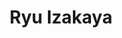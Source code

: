 ---
layout: place
title: "Ryu Izakaya"
permalink: /virginia/arlington/ryu-izakaya.html
stateAbbr: VA
stateName: Virginia
cityName: Arlington
seo:
  name: "Ryu Izakaya"
  type: Restaurant
  links: http://ryuizakayava.com/
description: "Casual eatery featuring Japanese street food, including ramen and yakitori, plus sake. Looking for sushi in Arlington, Virginia? Check out Ryu Izakaya for a ..."
place_id: ChIJl4eEHY63t4kRIgatQbyaXVU
photos:
  - name: >-
      places/ChIJl4eEHY63t4kRIgatQbyaXVU/photos/AUy1YQ16IN-rsDpPthNZ21UQ78S-RFO052QF6x8xaJBppyKjNYrS74k0tDIq1lV2j1N_JNRWzV6SLwKGdDFLHVOGyfgS8bvs3jmCawyFJamnbzbmZuYS1-v1S3a4r08FsqPXzcfsA9CP82Fc-5V7RldTqDuVW4KQFidoEyspn9_8augxyuudfKnSpqdRUT_3XBMEE9UDf_8umF_CxQwk3K39lT1cNGyXA__ysu-b5tof1U6vr7cYQel-v5WQA6iez60FDrp3vh6jbaFI2cCOzNEA6XZz6Bjd3aEosXezM0zi3i3Vj02ncuHbnwRJCJNhv5uUSksoIT1N7E517xrSpOOQJems9vWTBwiCrmJ8PGLFesvpYIbHds2cBYEx2tPZ8algiI89UalWEprfSpOYeOoi-aEbvEp2LQacnqxTjIP4RdHCUA
    widthPx: 3024
    heightPx: 2240
    authorAttributions:
      - displayName: Alejandra Underwood
        uri: https://maps.google.com/maps/contrib/112879834044102637485
        photoUri: >-
          https://lh3.googleusercontent.com/a-/ALV-UjXGZsk351zoaXlDChDfoyHdDEf06YZsgRL5Ri2sglf5hx-dyFbR=s100-p-k-no-mo
    flagContentUri: >-
      https://www.google.com/local/imagery/report/?cb_client=maps_api_places.places_api&image_key=!1e10!2sCIHM0ogKEICAgID5pqjvJA&hl=en-US
    googleMapsUri: >-
      https://www.google.com/maps/place//data=!3m4!1e2!3m2!1sCIHM0ogKEICAgID5pqjvJA!2e10!4m2!3m1!1s0x89b7b78e1d848797:0x555d9abc41ad0622
  - name: >-
      places/ChIJl4eEHY63t4kRIgatQbyaXVU/photos/AUy1YQ0cMVFODLmtSwtpqoIoUJXPFlB0Q5dW-HY3FQfJmdo-A5_gSBF9LJkMz2rI2C8wsbNunamHHre5CtDpcyPOdsM_e5b7aGFZtEFuABcJUm0UhspFTyvabBVNgAkCDcI3p1ufNQNOTPTrPSXimbYEuIzMepxB2VhbuC1pCKvYEgAQYf9dHDBQUBq1UhSOgM1q0ZnVKWCeB9lcjYzjPJ5S3HLSA6caCzfz5cNjzHk9f4Tb6ZPrN4uKgILP4Dga-QrBLZQGjSZanMZfwc6b06JeU1UfZdEPnc6Go0EZmBpi614qNLvtgDK1_ZRMjHxaZHKGXsTkJ6HAyXwOKEk0rhuL2XVYM1UgvzKHO0_4w3fH2idKbBHDK6Lev-z65L5qMhVUZbyTMOTeRKV0o_QOFhpSAO1nq5SgSCwfMmKkFIMl_O6tcw
    widthPx: 3078
    heightPx: 1560
    authorAttributions:
      - displayName: giovanni tario
        uri: https://maps.google.com/maps/contrib/112421650677827436631
        photoUri: >-
          https://lh3.googleusercontent.com/a-/ALV-UjW_92GYva0DDtz4Xs2K2KV5mrIiGOoP5gybEkNdcFToPEJF1lHOAg=s100-p-k-no-mo
    flagContentUri: >-
      https://www.google.com/local/imagery/report/?cb_client=maps_api_places.places_api&image_key=!1e10!2sCIHM0ogKEICAgICn7-Pofg&hl=en-US
    googleMapsUri: >-
      https://www.google.com/maps/place//data=!3m4!1e2!3m2!1sCIHM0ogKEICAgICn7-Pofg!2e10!4m2!3m1!1s0x89b7b78e1d848797:0x555d9abc41ad0622
  - name: >-
      places/ChIJl4eEHY63t4kRIgatQbyaXVU/photos/AUy1YQ3mn095hUcJGVTupwt8dE_9wwRwqe0F5K181YMK2vql2sTNDEwtIDavo4bPAq5xSCKjeAHWhI9f5q_8yu5cuOi8vPkrxT4KW9RH9Y0EP3lvMohDjkn-JKWmRa5F_feFrZSU012HHFOH5-DF9JME1FSVFvuBtfxltbdqF1RWCzYyWyAwK33q_wksCAEl4JVB1sOemOZMn8DofGgLBCbi1D1cHvoiNFyXvsKEZR0EiPY5hWqgMuQk7lmngrTsXkhzb01GPh4LOcn37Pzm-1tknOUUrzkFXyH6OHSppn1mO-j4ltw_WsAfgxnBqQwYnTtuaButu-GpUXR750ggc4TDKgyY6MlK-mc3bLRP8K6gHB5t0X0dwy6-ff1kdVqQwp-FtvTm4TVBwBSyrRgy_TiidJVeI4LA9fZX6t1TLUhXZ3A
    widthPx: 4716
    heightPx: 3540
    authorAttributions:
      - displayName: Tommy Tang
        uri: https://maps.google.com/maps/contrib/107213230074204964250
        photoUri: >-
          https://lh3.googleusercontent.com/a-/ALV-UjXImhokluSSqp99OQX_JaoahPmy1aW_TBk319XHsCkqCidQ0lG3=s100-p-k-no-mo
    flagContentUri: >-
      https://www.google.com/local/imagery/report/?cb_client=maps_api_places.places_api&image_key=!1e10!2sCIHM0ogKEICAgMCwkMSiJg&hl=en-US
    googleMapsUri: >-
      https://www.google.com/maps/place//data=!3m4!1e2!3m2!1sCIHM0ogKEICAgMCwkMSiJg!2e10!4m2!3m1!1s0x89b7b78e1d848797:0x555d9abc41ad0622
  - name: >-
      places/ChIJl4eEHY63t4kRIgatQbyaXVU/photos/AUy1YQ0_V_yGG3nc1dN2H_vHzV7bSvRDoYMEJarxFsvMeYefwmljCc4nYfeK_YQc0zOhCR4bWOpqF9gn9mQ5nVb_JFvHRESP3jrc4r6k_pH0tnFR3ty9aXxBs2F4QOHcdjsNqVk7iYPhtpxcKLJM62UexG04fGjl9j8a0BvtaTfacO-iHoDVZroVFQKJUNxruEjEd7pjtGE6nyJYDmTUNNo8KBWO6hubb4SFoEynsXm92_ITlKISZHqQ14-sDhHAstNbbiGOaq8yBKzd0rk-gsp922oNXfhMw_ksPRqLXShxmSdl_xyBXrp92EsiP94LuvJPt-EDht0EbHnWG7q9aKv-fJYZS30BveL9HQQp_W58NWYG699u0CX_KLMiT2tzmOLjkrhI6eWVrm5IUZW19OTiBWy-duV4ORZvGJNV6jSH3U2JTkyE
    widthPx: 3024
    heightPx: 4032
    authorAttributions:
      - displayName: Isara Tk
        uri: https://maps.google.com/maps/contrib/106299189935631464055
        photoUri: >-
          https://lh3.googleusercontent.com/a-/ALV-UjUsZhEq6g7KPNJeSi7BfYcqkGVLY3wANV9vx_XztcoSvsfYKvX2=s100-p-k-no-mo
    flagContentUri: >-
      https://www.google.com/local/imagery/report/?cb_client=maps_api_places.places_api&image_key=!1e10!2sCIHM0ogKEICAgIDNi7-GlgE&hl=en-US
    googleMapsUri: >-
      https://www.google.com/maps/place//data=!3m4!1e2!3m2!1sCIHM0ogKEICAgIDNi7-GlgE!2e10!4m2!3m1!1s0x89b7b78e1d848797:0x555d9abc41ad0622
  - name: >-
      places/ChIJl4eEHY63t4kRIgatQbyaXVU/photos/AUy1YQ3sqNtGcXGMb0QNAmtLfMmahMGU9eGc5iBCss6SXgUxoNTXvVU7x5S3B5r4DpeNafRSUQ4M7tvld0iLBpAwAAoGIlxuMN7Q3j6ST9MbNLz6DoDC-oWaiPStYt7SamyNLj158VRm951ymG8tUcfGZfqcjsleok44soHD-xMki0n86FiKMvuUhN_ZdXy7_aHL2xTLKsiuEKhvf0tcCvU8EOJ-5c9qiSCAZ6J4wK57KoTYeANss36U_Fmz9e_1Wuo0ZZRs4LxmGnUIkbiWAED5uX3-B60kEgSNIjmCsph-poB3X89NtiLvaNbQBHxqS_MjUKkq6P4XEODAvM5dKe_Ca7BZb6nhO7IWBAf0YpSTMCPwlOXWusGLdgJpD69U-7U3c0z_2ByGP9LV5yHbmYiBiqqz_wBMug14Svhswj4HgTbmzYjk
    widthPx: 4032
    heightPx: 3024
    authorAttributions:
      - displayName: Jon Stamos
        uri: https://maps.google.com/maps/contrib/114374782617048050068
        photoUri: >-
          https://lh3.googleusercontent.com/a-/ALV-UjU1x2n9TO1SMfgTeoCfibaZ3O_JOOCTH1_L3WS6Nmrsr0doZ2ys=s100-p-k-no-mo
    flagContentUri: >-
      https://www.google.com/local/imagery/report/?cb_client=maps_api_places.places_api&image_key=!1e10!2sCIHM0ogKEICAgMCQ6dfzrAE&hl=en-US
    googleMapsUri: >-
      https://www.google.com/maps/place//data=!3m4!1e2!3m2!1sCIHM0ogKEICAgMCQ6dfzrAE!2e10!4m2!3m1!1s0x89b7b78e1d848797:0x555d9abc41ad0622
  - name: >-
      places/ChIJl4eEHY63t4kRIgatQbyaXVU/photos/AUy1YQ1lrJwsvBimZG12b4yxN-fZOnA1whRCtK4lVLln_OSdzunk8npKf2NWy_D-OD6c_-vgun-usNlbhQiZbqvKkejZzZuq6_A-EoG_jQV5uG2d6hvFMOUixhBaoXCgFvBFzwS7L13Ph-FPoeELHgYitabciqu1soEdFBSiH11sG4mN2iqG6QRVRYqk09WRAr_HC8ztjWcg6AVug3Z6OkpdTtC6ht5WhpXxdvS3hqtz1GaAbqezOcA6G9Sh9yiDQmiclIDZMqa5B7xIVN7xZXN13ZFzkFjz8z1L2W_nMyE0DmKvLjmw42wS6xZzwIqTBcpxhrQA7wDpFSXx2DHS-ReqgqFcOhbZsKF4IwKnRGMXW0J83-7MPbuiGENfCNtUOoTB_nUC6qESq9e5HXTSxuf97JADD8NhQn4_h4JJhnHQ1S1DfbGA
    widthPx: 3631
    heightPx: 2103
    authorAttributions:
      - displayName: Hao Wu
        uri: https://maps.google.com/maps/contrib/110041177367510766042
        photoUri: >-
          https://lh3.googleusercontent.com/a/ACg8ocJlssshE0WLAKH9kBUejSfmWbf7_N3EZgyxK8s_FBRlR_k=s100-p-k-no-mo
    flagContentUri: >-
      https://www.google.com/local/imagery/report/?cb_client=maps_api_places.places_api&image_key=!1e10!2sCIHM0ogKEICAgICX-IzB_QE&hl=en-US
    googleMapsUri: >-
      https://www.google.com/maps/place//data=!3m4!1e2!3m2!1sCIHM0ogKEICAgICX-IzB_QE!2e10!4m2!3m1!1s0x89b7b78e1d848797:0x555d9abc41ad0622
  - name: >-
      places/ChIJl4eEHY63t4kRIgatQbyaXVU/photos/AUy1YQ3W6ltcTaiRJWT_pM55Z_jg_Gnw_wKwgiSAXQ2jxYMJSj62uZYDasknT2BtXkPstJbCXwuCSpNtUx-nYvnVnWBt49yVpRfAwTliSSMi_m0lPOVQQR06gX4QRT8VrkOZGp_dY7mOuzys5T5iJ8YGtsxfsj2NomF3PT6fUhimC8Pi8AWT04MxPGX1ojPF70KOh61xMqLu5_zJmTjl0a6uWOvtx1xtTnMBS_cm0a9qO1BwPbV9DW3E8x9NGTwHWBy9AbH-EwBFke_wefxNNp5E1o_UzeF7glHcqiFyBD-OdP-NdocKqfDP3_XzBdyZqcB3tYBSuGFt765fEdzmK52HzEnN9nb7VwtdJtoAOiWxwTWdubPBJ-xerTN2UzJuna_6FGAIbmd0Yh6u00ShjOQn_iqf_KfLkKUVU8rL6hYkx2D-EmmP
    widthPx: 1177
    heightPx: 794
    authorAttributions:
      - displayName: niehc
        uri: https://maps.google.com/maps/contrib/102096752446260846547
        photoUri: >-
          https://lh3.googleusercontent.com/a-/ALV-UjVSDEnqH_efhrpMQnF8jmOWkFBO9aw_Gibnz0nMzGG8xlNM2mlG=s100-p-k-no-mo
    flagContentUri: >-
      https://www.google.com/local/imagery/report/?cb_client=maps_api_places.places_api&image_key=!1e10!2sCIHM0ogKEICAgIDTupyD9AE&hl=en-US
    googleMapsUri: >-
      https://www.google.com/maps/place//data=!3m4!1e2!3m2!1sCIHM0ogKEICAgIDTupyD9AE!2e10!4m2!3m1!1s0x89b7b78e1d848797:0x555d9abc41ad0622
  - name: >-
      places/ChIJl4eEHY63t4kRIgatQbyaXVU/photos/AUy1YQ2eK9VWGd0aJbL_cNZJE_umpYRVN_Ms82BSmyH6PWgNr3ZyN0VbEY46tAuvDLk6dBV4LWwROFs1FUYMnAWlqQUM9pXVpGXNUTnH4msD5R-9OFvF6abweHJ-H4cQNQxS8TAllqn2tcZ-txp3D9bRFzyLfzwdgOjZQInkBjth3uenRu_j6hPTv5LF7bA-Kq9ZCTq5K9wllGUjgKAHbeJlOESPVygNCLxl-0_UbOka00kSuywP4fobz-SldMtOzr5Fl0uheApnX1jAx93qKbm4K8znUoTZ_3XTFw0b3wa_L7LOAGLFzncOWhRnj0k_CQa_wK3sjuhAGEMEDYD0tywc8D8PJlSfeFV4o1kQyT94etZQ3zF2cj5Y7d_snM15pW0YWsXoStp-ka9cDnGTLdlFtY1f-dY0h4HIL9tAgBYWBRBo3w
    widthPx: 4000
    heightPx: 3000
    authorAttributions:
      - displayName: Tony A.
        uri: https://maps.google.com/maps/contrib/115594848480582354690
        photoUri: >-
          https://lh3.googleusercontent.com/a-/ALV-UjVGzWdgMRKKTrP9hTarugRCSholivUbNUTAhMHx2RuJs9-au2A=s100-p-k-no-mo
    flagContentUri: >-
      https://www.google.com/local/imagery/report/?cb_client=maps_api_places.places_api&image_key=!1e10!2sCIHM0ogKEICAgIC33JKDAg&hl=en-US
    googleMapsUri: >-
      https://www.google.com/maps/place//data=!3m4!1e2!3m2!1sCIHM0ogKEICAgIC33JKDAg!2e10!4m2!3m1!1s0x89b7b78e1d848797:0x555d9abc41ad0622
  - name: >-
      places/ChIJl4eEHY63t4kRIgatQbyaXVU/photos/AUy1YQ1KES-xAXIspqS1TfI8N-nFjg357cwNr6f8b034pPiOcjPsuC0y3NZCezMlndFssr9sQ7oY-V7dSTTvhJKx_sdh5pBBs2m7z2V4DfCZ2cOr9WIyGHTcOrvMyAvt6MIo_Pql_uNQgGkbwgFmEejHnryC_l7mwMf3UWvG_OH_xQaWOQ9CFRjY0DlXWDRKhVApapR2xyRov_yGtnMf3tgPFTki6nfBwlaUXBTFq3Z71uuJ3AoBhp3LtQnpcQb1Eecgio0U8tDNhrk-4GNHWEsN3My88jr0_Z2w-_BYjyKEI0k6ARt8-z0eh8YA77KlfDD_-duufWmS9dfb1mNeAfZXEl0wFyoLYo9-rL1c6drcGfYg1Jnlif-gmXghatGX__UhVxIp6IPQSJs6gk8GN2m2rfkdLdRUYDpz9zTwWNeG6bZtTA
    widthPx: 3717
    heightPx: 2586
    authorAttributions:
      - displayName: Hao Wu
        uri: https://maps.google.com/maps/contrib/110041177367510766042
        photoUri: >-
          https://lh3.googleusercontent.com/a/ACg8ocJlssshE0WLAKH9kBUejSfmWbf7_N3EZgyxK8s_FBRlR_k=s100-p-k-no-mo
    flagContentUri: >-
      https://www.google.com/local/imagery/report/?cb_client=maps_api_places.places_api&image_key=!1e10!2sCIHM0ogKEICAgICX-IylVA&hl=en-US
    googleMapsUri: >-
      https://www.google.com/maps/place//data=!3m4!1e2!3m2!1sCIHM0ogKEICAgICX-IylVA!2e10!4m2!3m1!1s0x89b7b78e1d848797:0x555d9abc41ad0622
  - name: >-
      places/ChIJl4eEHY63t4kRIgatQbyaXVU/photos/AUy1YQ335Ofb7hQIp6w6N4L3MaowPCQsQQqrC5RpPe8XrmrCYvMpfjqj2MAzGEurdnbUYbaaxkGhnGBONX_zW2Ap9dbBWUBLVTUnDXu5_8eyxUlmJ49FcxN9i5HbcKdLlNTSMxk5QKBHAW6K04rH9IwWAa_Jw0ofDuS_WVPf3X-i01jo0ihA0if_s7MTObv956X_qucwEjsPbBja0cXkpNsZp_B_dUBlAT6jhjkK4SIMpEeP-pDHXN8cUcvupR0w-TSOwPsNTCQ15x7FUeEycoUQHfSd777uiTMLndS_l8wEEg3Z9JZdLyZfQEwHvtjMvGFunHlzZH85-A6lx6Si5Cdd-l1_ycV15EA_g5mloOwyPGfQhFGZN9qikltkcBegTM5g04g0G6sqCgZ7NFfbCd-x-PxWIXg4weu4bAkt_u1WHV5t_bE
    widthPx: 4000
    heightPx: 3000
    authorAttributions:
      - displayName: Jennifer Clark
        uri: https://maps.google.com/maps/contrib/107483585972857820845
        photoUri: >-
          https://lh3.googleusercontent.com/a/ACg8ocLAqdWiknZa8uEt9NNMizmWI2X7j3Lox_3yxkqwhIcu6TL3Ug=s100-p-k-no-mo
    flagContentUri: >-
      https://www.google.com/local/imagery/report/?cb_client=maps_api_places.places_api&image_key=!1e10!2sCIHM0ogKEICAgICT0PTd8gE&hl=en-US
    googleMapsUri: >-
      https://www.google.com/maps/place//data=!3m4!1e2!3m2!1sCIHM0ogKEICAgICT0PTd8gE!2e10!4m2!3m1!1s0x89b7b78e1d848797:0x555d9abc41ad0622
address: 3030 Columbia Pike, Arlington, VA 22204, USA
street: 3030 Columbia Pike
city: Arlington
state: VA
zip: '22204'
country: USA
neighborhood: Douglas Park
latitude: '38.862127'
longitude: '-77.088158'
accessibility_options:
  wheelchairAccessibleParking: true
  wheelchairAccessibleEntrance: true
  wheelchairAccessibleSeating: true
business_status: OPERATIONAL
name: Ryu Izakaya
google_maps_links:
  directionsUri: >-
    https://www.google.com/maps/dir//''/data=!4m7!4m6!1m1!4e2!1m2!1m1!1s0x89b7b78e1d848797:0x555d9abc41ad0622!3e0
  placeUri: https://maps.google.com/?cid=6151242799404353058
  writeAReviewUri: >-
    https://www.google.com/maps/place//data=!4m3!3m2!1s0x89b7b78e1d848797:0x555d9abc41ad0622!12e1
  reviewsUri: >-
    https://www.google.com/maps/place//data=!4m4!3m3!1s0x89b7b78e1d848797:0x555d9abc41ad0622!9m1!1b1
  photosUri: >-
    https://www.google.com/maps/place//data=!4m3!3m2!1s0x89b7b78e1d848797:0x555d9abc41ad0622!10e5
primary_type: Japanese Restaurant
opening_hours:
  regular: null
  current: null
secondary_opening_hours:
  regular:
    weekdayDescriptions: null
    type: null
  current:
    weekdayDescriptions: null
    type: null
phone: (703) 399-9052
price_level: PRICE_LEVEL_MODERATE
price_range: null
rating: '4.5'
rating_count: 0
website: http://ryuizakayava.com/
reviews:
  - ChdDSUhNMG9nS0VJQ0FnSUNQMXFQVGhRRRAB
  - ChZDSUhNMG9nS0VJQ0FnSUNQbWJ6SEl3EAE
  - ChZDSUhNMG9nS0VJQ0FnSUMxN01TakRnEAE
  - ChdDSUhNMG9nS0VJQ0FnSUM5aTQzMXNBRRAB
  - ChZDSUhNMG9nS0VJQ0FnTUNRaC0zNU1nEAE
parking_options:
  freeParkingLot: true
payment_options:
  acceptsCreditCards: true
  acceptsDebitCards: true
  acceptsNfc: true
allow_dogs: null
curbside_pickup: null
delivery: true
dine_in: true
good_for_children: null
good_for_groups: null
good_for_sports: false
live_music: false
menu_for_children: false
outdoor_seating: false
reservable: null
restroom: true
serves_beer: true
serves_breakfast: null
serves_brunch: null
serves_cocktails: true
serves_coffee: null
serves_dinner: true
serves_dessert: true
serves_lunch: true
serves_vegetarian_food: null
serves_wine: true
takeout: true
summary: >-
  Casual eatery featuring Japanese street food, including ramen and yakitori,
  plus sake.

---